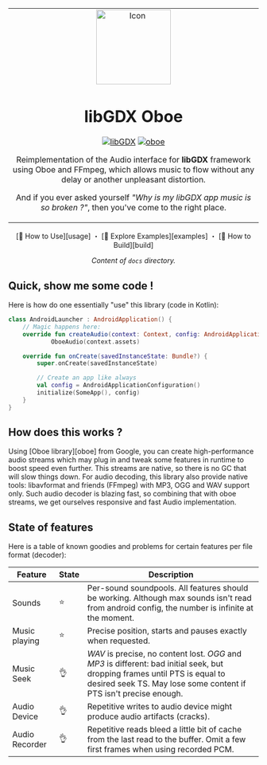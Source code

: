 <table align="center"><tr><td align="center" width="9999">
<img src="/icon.png" align="center" width="150" alt="Icon">

# libGDX Oboe

[![libGDX](https://img.shields.io/badge/libGDX-1.11.0-yellow.svg)](https://github.com/libgdx/libgdx/releases/tag/1.11.0)
[![oboe](https://img.shields.io/badge/oboe-1.6.1-yellow.svg)](https://github.com/google/oboe/releases/tag/1.6.1)

Reimplementation of the Audio interface for **libGDX** framework using Oboe and FFmpeg, which allows music to flow without any delay or another unpleasant distortion.

And if you ever asked yourself *"Why is my libGDX app music is so broken ?"*, then you've come to the right place.

</td></tr></table>

<div align="center">

[🔰 How to Use][usage] ・ [🎺 Explore Examples][examples] ・ [🚜 How to Build][build]

*Content of `docs` directory.*
</div>

## Quick, show me some code !

Here is how do one essentially "use" this library (code in Kotlin):

```kotlin
class AndroidLauncher : AndroidApplication() {
    // Magic happens here:
    override fun createAudio(context: Context, config: AndroidApplicationConfiguration): AndroidAudio =
            OboeAudio(context.assets)

    override fun onCreate(savedInstanceState: Bundle?) {
        super.onCreate(savedInstanceState)

        // Create an app like always
        val config = AndroidApplicationConfiguration()
        initialize(SomeApp(), config)
    }
}
```

## How does this works ?

Using [Oboe library][oboe] from Google, you can create high-performance audio streams which may plug in and tweak some features in runtime to boost speed even further.
This streams are native, so there is no GC that will slow things down.
For audio decoding, this library also provide native tools: libavformat and friends (FFmpeg) with MP3, OGG and WAV support only.
Such audio decoder is blazing fast, so combining that with oboe streams, we get ourselves responsive and fast Audio implementation.

## State of features

Here is a table of known goodies and problems for certain features per file format (decoder):

|Feature|State|Description|
|-------|-----|-----------|
|Sounds|⭐|Per-sound soundpools. All features should be working. Although max sounds isn't read from android config, the number is infinite at the moment.
|Music playing|⭐|Precise position, starts and pauses exactly when requested.|
|Music Seek|👌|_WAV_ is precise, no content lost. _OGG_ and _MP3_ is different: bad initial seek, but dropping frames until PTS is equal to desired seek TS. May lose some content if PTS isn't precise enough.|
|Audio Device|👌|Repetitive writes to audio device might produce audio artifacts (cracks).|
|Audio Recorder|👌|Repetitive reads bleed a little bit of cache from the last read to the buffer. Omit a few first frames when using recorded PCM.|
